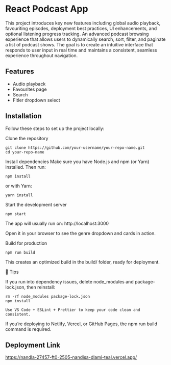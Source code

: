 # React Podcast App
This project introduces key new features including global audio playback, favouriting episodes, deployment best practices, UI enhancements, and optional listening progress tracking.
An advanced podcast browsing experience that allows users to dynamically search, sort, filter, and paginate a list of podcast shows. The goal is to create an intuitive interface that responds to user input in real time and maintains a consistent, seamless experience throughout navigation.


## Features

- Audio playback
- Favourites page
- Search
- Fitler dropdown select


## Installation

Follow these steps to set up the project locally:

Clone the repository
```
git clone https://github.com/your-username/your-repo-name.git
cd your-repo-name
```

Install dependencies
Make sure you have Node.js and npm (or Yarn) installed. Then run:
```
npm install
```

or with Yarn:
```
yarn install
```

Start the development server
```
npm start
```

The app will usually run on: http://localhost:3000

Open it in your browser to see the genre dropdown and cards in action.

Build for production
```
npm run build
```

This creates an optimized build in the build/ folder, ready for deployment.

🔧 Tips

If you run into dependency issues, delete node_modules and package-lock.json, then reinstall:
```
rm -rf node_modules package-lock.json
npm install
```
```
Use VS Code + ESLint + Prettier to keep your code clean and consistent.
```
If you’re deploying to Netlify, Vercel, or GitHub Pages, the npm run build command is required.
    
## Deployment Link
https://nandla-27457-ft0-2505-nandisa-dlami-teal.vercel.app/
